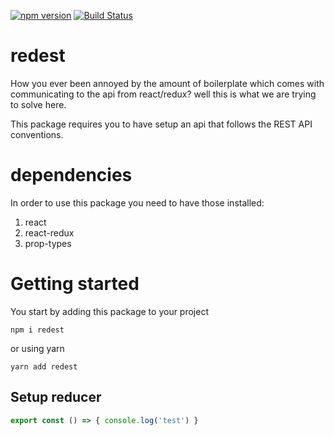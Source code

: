 [![npm version](https://badge.fury.io/js/redest.svg)](https://badge.fury.io/js/redest)
[![Build Status](https://travis-ci.org/maxmoeschinger/redest.svg?branch=master)](https://travis-ci.org/maxmoeschinger/redest)
# redest
How you ever been annoyed by the amount of boilerplate which comes with communicating to the api from react/redux? well this is what we are trying to solve here. 

This package requires you to have setup an api that follows the REST API conventions.

# dependencies
In order to use this package you need to have those installed:
1. react
2. react-redux
3. prop-types

# Getting started
You start by adding this package to your project
```
npm i redest
```
or using yarn
```
yarn add redest
```

## Setup reducer
```JavaScript
export const () => { console.log('test') }
```